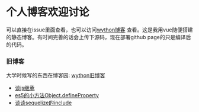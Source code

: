 # 个人博客欢迎讨论

可以直接在issue里面查看，也可以访问[wython博客](https://wython.github.io/) 查看。这是我用vue随便搭建的静态博客。有时间完善的话会上传下源码，现在部署github page的只是编译后的代码。

### 旧博客
大学时候写的东西在博客园: [wython旧博客](http://www.cnblogs.com/wuweixin)

- [谈js继承](https://github.com/wython/wython.github.io/issues/5)
- [es5的小方法Object.defineProperty](https://github.com/wython/wython.github.io/issues/4)
- [谈谈sequelize的include](https://github.com/wython/wython.github.io/issues/3)
